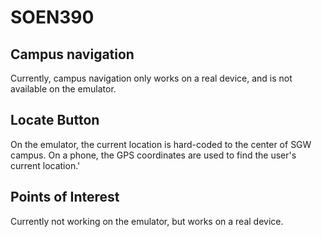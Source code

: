 # SOEN390

## Campus navigation 
Currently, campus navigation only works on a real device, and is not available on the emulator.

## Locate Button
On the emulator, the current location is hard-coded to the center of SGW campus. On a phone, the GPS coordinates are used to find the user's current location.'

## Points of Interest
Currently not working on the emulator, but works on a real device.
